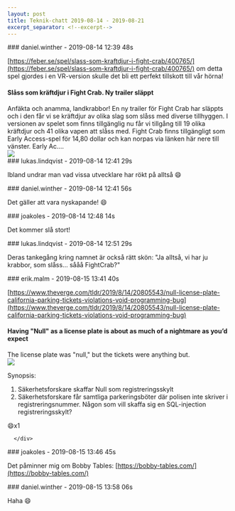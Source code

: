 ```yaml
---
layout: post
title: Teknik-chatt 2019-08-14 - 2019-08-21
excerpt_separator: <!--excerpt-->
---
```

<section class="message" markdown="1">
### daniel.winther - 2019-08-14 12:39 48s

[https://feber.se/spel/slass-som-kraftdjur-i-fight-crab/400765/](https://feber.se/spel/slass-som-kraftdjur-i-fight-crab/400765/)
om detta spel gjordes i en VR-version skulle det bli ett perfekt tillskott till vår hörna!

<div class="attachment"><h4>Slåss som kräftdjur i Fight Crab. Ny trailer släppt</h4><div class="text">Anfäkta och anamma, landkrabbor! En ny trailer för Fight Crab har släppts och i den får vi se kräftdjur av olika slag som slåss med diverse tillhyggen. I versionen av spelet som finns tillgänglig nu får vi tillgång till 19 olika kräftdjur och 41 olika vapen att slåss med. Fight Crab finns tillgängligt som Early Access-spel för 14,80 dollar och kan norpas via länken här nere till vänster. Early Ac....</div>
<a href="https://feber.se/spel/slass-som-kraftdjur-i-fight-crab/400765/"><img src="https://i.ytimg.com/vi/n_n5FFPrZuI/hqdefault.jpg" fallback="Slåss som kräftdjur i Fight Crab. Ny trailer släppt"/></a></div>
    
</section>
<section class="message" markdown="1">
### lukas.lindqvist - 2019-08-14 12:41 29s

Ibland undrar man vad vissa utvecklare har rökt på alltså 😄
</section>
<section class="message" markdown="1">
### daniel.winther - 2019-08-14 12:41 56s

Det gäller att vara nyskapande! 😄
</section>
<section class="message" markdown="1">
### joakoles - 2019-08-14 12:48 14s

Det kommer slå stort!
</section>
<section class="message" markdown="1">
### lukas.lindqvist - 2019-08-14 12:51 29s

Deras tankegång kring namnet är också rätt skön: "Ja alltså, vi har ju krabbor, som slåss... sååå FightCrab?"
</section>
<section class="message" markdown="1">
### erik.malm - 2019-08-15 13:41 40s

[https://www.theverge.com/tldr/2019/8/14/20805543/null-license-plate-california-parking-tickets-violations-void-programming-bug](https://www.theverge.com/tldr/2019/8/14/20805543/null-license-plate-california-parking-tickets-violations-void-programming-bug)

<div class="attachment"><h4>Having "Null" as a license plate is about as much of a nightmare as you’d expect</h4><div class="text">The license plate was "null," but the tickets were anything but.</div>
<a href="https://www.theverge.com/tldr/2019/8/14/20805543/null-license-plate-california-parking-tickets-violations-void-programming-bug"><img src="https://cdn.vox-cdn.com/thumbor/scOHYoHF4Ww4eqL-H0N0lfQ-91o=/0x145:3000x1716/fit-in/1200x630/cdn.vox-cdn.com/uploads/chorus_asset/file/18971659/963767120.jpg.jpg" fallback="Having "Null" as a license plate is about as much of a nightmare as you’d expect"/></a></div>
    
Synopsis:
1. Säkerhetsforskare skaffar Null som registreringsskylt
2. Säkerhetsforskare får samtliga parkeringsböter där polisen inte skriver i registreringsnummer.
Någon som vill skaffa sig en SQL-injection registreringsskylt?
<div class="reactionsDiv">
<div class="reactionDiv">
<span title="joakoles reacted this way." class="reactionSpan">
😄x1</span>
</div>
     
      </div>
    
</section>
<section class="message" markdown="1">
### joakoles - 2019-08-15 13:46 45s

Det påminner mig om Bobby Tables: [https://bobby-tables.com/](https://bobby-tables.com/)
</section>
<section class="message" markdown="1">
### daniel.winther - 2019-08-15 13:58 06s

Haha 😄

<!--excerpt-->
</section>